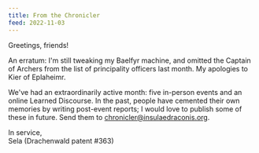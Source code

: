 ```yaml
---
title: From the Chronicler
feed: 2022-11-03
---
```


Greetings, friends!

An erratum: I'm still tweaking my Baelfyr machine, and omitted
the Captain of Archers from the list of principality officers last month.
My apologies to Kier of Eplaheimr.

We've had an extraordinarily active month: five in-person events and an
online Learned Discourse. In the past, people have cemented their own
memories by writing post-event reports; I would love to publish some of these in future.
Send them to [chronicler@insulaedraconis.org](mailto:chronicler@insulaedraconis.org).

In service,  
Sela (Drachenwald patent #363)

